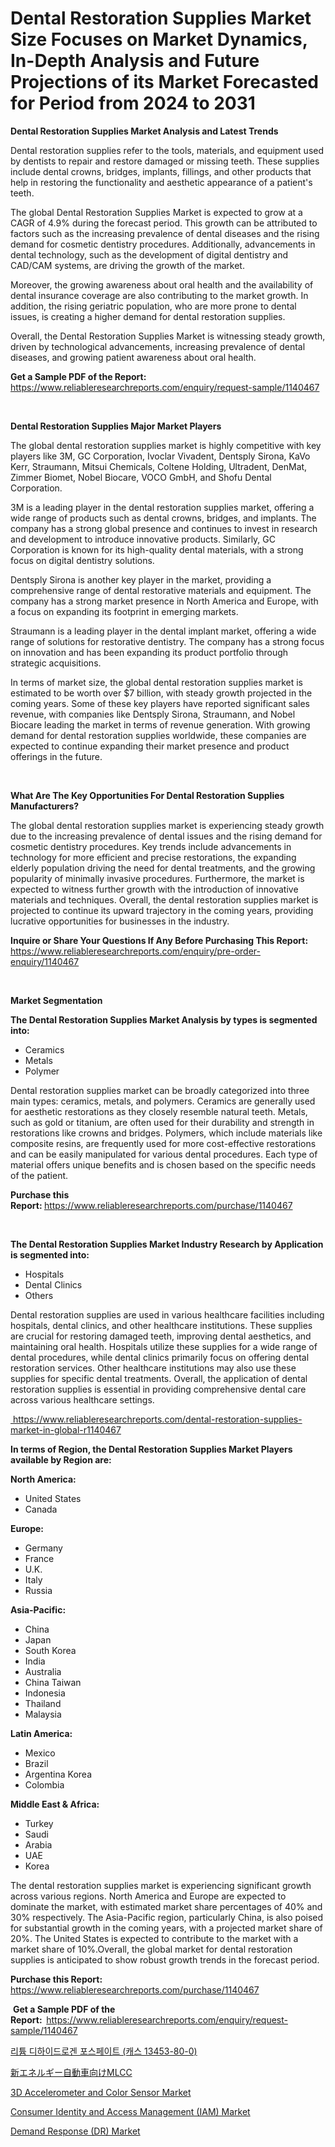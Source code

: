 <p><h1>Dental Restoration Supplies Market Size Focuses on Market Dynamics, In-Depth Analysis and Future Projections of its Market Forecasted for Period from 2024 to 2031</h1></p><p><strong>Dental Restoration Supplies Market Analysis and Latest Trends</strong></p>
<p><p>Dental restoration supplies refer to the tools, materials, and equipment used by dentists to repair and restore damaged or missing teeth. These supplies include dental crowns, bridges, implants, fillings, and other products that help in restoring the functionality and aesthetic appearance of a patient's teeth.</p><p>The global Dental Restoration Supplies Market is expected to grow at a CAGR of 4.9% during the forecast period. This growth can be attributed to factors such as the increasing prevalence of dental diseases and the rising demand for cosmetic dentistry procedures. Additionally, advancements in dental technology, such as the development of digital dentistry and CAD/CAM systems, are driving the growth of the market.</p><p>Moreover, the growing awareness about oral health and the availability of dental insurance coverage are also contributing to the market growth. In addition, the rising geriatric population, who are more prone to dental issues, is creating a higher demand for dental restoration supplies.</p><p>Overall, the Dental Restoration Supplies Market is witnessing steady growth, driven by technological advancements, increasing prevalence of dental diseases, and growing patient awareness about oral health.</p></p>
<p><strong>Get a Sample PDF of the Report:&nbsp;</strong> <a href="https://www.reliableresearchreports.com/enquiry/request-sample/1140467">https://www.reliableresearchreports.com/enquiry/request-sample/1140467</a></p>
<p>&nbsp;</p>
<p><strong>Dental Restoration Supplies Major Market Players</strong></p>
<p><p>The global dental restoration supplies market is highly competitive with key players like 3M, GC Corporation, Ivoclar Vivadent, Dentsply Sirona, KaVo Kerr, Straumann, Mitsui Chemicals, Coltene Holding, Ultradent, DenMat, Zimmer Biomet, Nobel Biocare, VOCO GmbH, and Shofu Dental Corporation. </p><p>3M is a leading player in the dental restoration supplies market, offering a wide range of products such as dental crowns, bridges, and implants. The company has a strong global presence and continues to invest in research and development to introduce innovative products. Similarly, GC Corporation is known for its high-quality dental materials, with a strong focus on digital dentistry solutions.</p><p>Dentsply Sirona is another key player in the market, providing a comprehensive range of dental restorative materials and equipment. The company has a strong market presence in North America and Europe, with a focus on expanding its footprint in emerging markets. </p><p>Straumann is a leading player in the dental implant market, offering a wide range of solutions for restorative dentistry. The company has a strong focus on innovation and has been expanding its product portfolio through strategic acquisitions.</p><p>In terms of market size, the global dental restoration supplies market is estimated to be worth over $7 billion, with steady growth projected in the coming years. Some of these key players have reported significant sales revenue, with companies like Dentsply Sirona, Straumann, and Nobel Biocare leading the market in terms of revenue generation. With growing demand for dental restoration supplies worldwide, these companies are expected to continue expanding their market presence and product offerings in the future.</p></p>
<p>&nbsp;</p>
<p><strong>What Are The Key Opportunities For Dental Restoration Supplies Manufacturers?</strong></p>
<p><p>The global dental restoration supplies market is experiencing steady growth due to the increasing prevalence of dental issues and the rising demand for cosmetic dentistry procedures. Key trends include advancements in technology for more efficient and precise restorations, the expanding elderly population driving the need for dental treatments, and the growing popularity of minimally invasive procedures. Furthermore, the market is expected to witness further growth with the introduction of innovative materials and techniques. Overall, the dental restoration supplies market is projected to continue its upward trajectory in the coming years, providing lucrative opportunities for businesses in the industry.</p></p>
<p><strong>Inquire or Share Your Questions If Any Before Purchasing This Report:</strong> <a href="https://www.reliableresearchreports.com/enquiry/pre-order-enquiry/1140467">https://www.reliableresearchreports.com/enquiry/pre-order-enquiry/1140467</a></p>
<p>&nbsp;</p>
<p><strong>Market Segmentation</strong></p>
<p><strong>The Dental Restoration Supplies Market Analysis by types is segmented into:</strong></p>
<p><ul><li>Ceramics</li><li>Metals</li><li>Polymer</li></ul></p>
<p><p>Dental restoration supplies market can be broadly categorized into three main types: ceramics, metals, and polymers. Ceramics are generally used for aesthetic restorations as they closely resemble natural teeth. Metals, such as gold or titanium, are often used for their durability and strength in restorations like crowns and bridges. Polymers, which include materials like composite resins, are frequently used for more cost-effective restorations and can be easily manipulated for various dental procedures. Each type of material offers unique benefits and is chosen based on the specific needs of the patient.</p></p>
<p><strong>Purchase this Report:&nbsp;</strong><a href="https://www.reliableresearchreports.com/purchase/1140467">https://www.reliableresearchreports.com/purchase/1140467</a></p>
<p>&nbsp;</p>
<p><strong>The Dental Restoration Supplies Market Industry Research by Application is segmented into:</strong></p>
<p><ul><li>Hospitals</li><li>Dental Clinics</li><li>Others</li></ul></p>
<p><p>Dental restoration supplies are used in various healthcare facilities including hospitals, dental clinics, and other healthcare institutions. These supplies are crucial for restoring damaged teeth, improving dental aesthetics, and maintaining oral health. Hospitals utilize these supplies for a wide range of dental procedures, while dental clinics primarily focus on offering dental restoration services. Other healthcare institutions may also use these supplies for specific dental treatments. Overall, the application of dental restoration supplies is essential in providing comprehensive dental care across various healthcare settings.</p></p>
<p><a href="https://www.reliableresearchreports.com/dental-restoration-supplies-market-in-global-r1140467">&nbsp;https://www.reliableresearchreports.com/dental-restoration-supplies-market-in-global-r1140467</a></p>
<p><strong>In terms of Region, the Dental Restoration Supplies Market Players available by Region are:</strong></p>
<p>
    <p> <strong> North America: </strong>
        <ul>
            <li>United States</li>
            <li>Canada</li>
        </ul>
        </p> 
    <p> <strong> Europe: </strong>
        <ul>
            <li>Germany</li>
            <li>France</li>
            <li>U.K.</li>
            <li>Italy</li>
            <li>Russia</li>
        </ul>
        </p> 
    <p> <strong> Asia-Pacific: </strong>
        <ul>
            <li>China</li>
            <li>Japan</li>
            <li>South Korea</li>
            <li>India</li>
            <li>Australia</li>
            <li>China Taiwan</li>
            <li>Indonesia</li>
            <li>Thailand</li>
            <li>Malaysia</li>
        </ul>
        </p> 
    <p> <strong> Latin America: </strong>
        <ul>
            <li>Mexico</li>
            <li>Brazil</li>
            <li>Argentina Korea</li>
            <li>Colombia</li>
        </ul>
        </p> 
    <p> <strong> Middle East & Africa: </strong>
        <ul>
            <li>Turkey</li>
            <li>Saudi</li>
            <li>Arabia</li>
            <li>UAE</li>
            <li>Korea</li>
        </ul>
    </p>
    </p>
<p><p>The dental restoration supplies market is experiencing significant growth across various regions. North America and Europe are expected to dominate the market, with estimated market share percentages of 40% and 30% respectively. The Asia-Pacific region, particularly China, is also poised for substantial growth in the coming years, with a projected market share of 20%. The United States is expected to contribute to the market with a market share of 10%.Overall, the global market for dental restoration supplies is anticipated to show robust growth trends in the forecast period.</p></p>
<p><strong>Purchase this Report: </strong><a href="https://www.reliableresearchreports.com/purchase/1140467">https://www.reliableresearchreports.com/purchase/1140467</a></p>
<p>&nbsp;<strong>Get a Sample PDF of the Report:&nbsp;&nbsp;</strong><a href="https://www.reliableresearchreports.com/enquiry/request-sample/1140467">https://www.reliableresearchreports.com/enquiry/request-sample/1140467</a></p>
<p><strong></strong></p>
<p><p><a href="https://github.com/rifqimuhammad018/Market-Research-Report-List-1/blob/main/8812529102127.md">리튬 디하이드로겐 포스페이트 (캐스 13453-80-0)</a></p><p><a href="https://github.com/luffiazaza/Market-Research-Report-List-2/blob/main/7620443107757.md">新エネルギー自動車向けMLCC</a></p><p><a href="https://issuu.com/reportprime-2/docs/3d-accelerometer-and-color-sensor-market-size-2030">3D Accelerometer and Color Sensor Market</a></p><p><a href="https://github.com/tamvrosiya/Market-Research-Report-List-4/blob/main/consumer-identity-and-access-management-iam-market.md">Consumer Identity and Access Management (IAM) Market</a></p><p><a href="https://github.com/changoleonlaverguenzanoexiste/Market-Research-Report-List-3/blob/main/demand-response-dr-market.md">Demand Response (DR) Market</a></p></p>